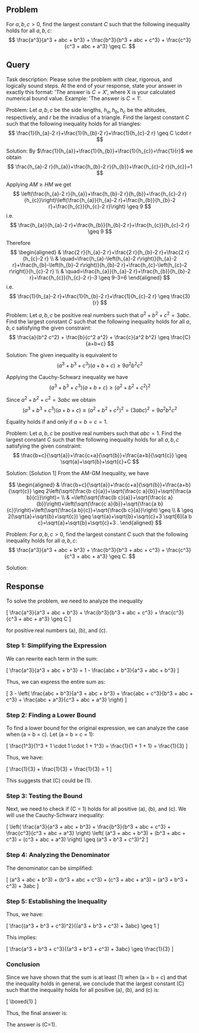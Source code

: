 ## Problem

For $a, b, c > 0$, find the largest constant $C$ such that the following inequality holds for all $a, b, c$:
$$
\frac{a^3}{a^3 + abc + b^3} + \frac{b^3}{b^3 + abc + c^3} + \frac{c^3}{c^3 + abc + a^3} \geq C.
$$

## Query

Task description: Please solve the problem with clear, rigorous, and logically sound steps. At the end of your response, state your answer in exactly this format: 'The answer is $C=X$', where X is your calculated numerical bound value. Example: 'The answer is $C=1$'.



Problem: Let $a, b, c$ be the side lengths, $h_{a}, h_{b}, h_{c}$ be the altitudes, respectively, and $r$ be the inradius of a triangle. Find the largest constant $C$ such that the following inequality holds for all triangles:
$$
\frac{1}{h_{a}-2 r}+\frac{1}{h_{b}-2 r}+\frac{1}{h_{c}-2 r} \geq C \cdot r
$$

Solution: By $\frac{1}{h_{a}}+\frac{1}{h_{b}}+\frac{1}{h_{c}}=\frac{1}{r}$ we obtain
$$
\frac{h_{a}-2 r}{h_{a}}+\frac{h_{b}-2 r}{h_{b}}+\frac{h_{c}-2 r}{h_{c}}=1
$$

Applying $A M \geq H M$ we get
$$
\left(\frac{h_{a}-2 r}{h_{a}}+\frac{h_{b}-2 r}{h_{b}}+\frac{h_{c}-2 r}{h_{c}}\right)\left(\frac{h_{a}}{h_{a}-2 r}+\frac{h_{b}}{h_{b}-2 r}+\frac{h_{c}}{h_{c}-2 r}\right) \geq 9
$$
i.e.
$$
\frac{h_{a}}{h_{a}-2 r}+\frac{h_{b}}{h_{b}-2 r}+\frac{h_{c}}{h_{c}-2 r} \geq 9
$$

Therefore
$$
\begin{aligned}
& \frac{2 r}{h_{a}-2 r}+\frac{2 r}{h_{b}-2 r}+\frac{2 r}{h_{c}-2 r} \\
& \quad=\frac{h_{a}-\left(h_{a}-2 r\right)}{h_{a}-2 r}+\frac{h_{b}-\left(h_{b}-2 r\right)}{h_{b}-2 r}+\frac{h_{c}-\left(h_{c}-2 r\right)}{h_{c}-2 r} \\
& \quad=\frac{h_{a}}{h_{a}-2 r}+\frac{h_{b}}{h_{b}-2 r}+\frac{h_{c}}{h_{c}-2 r}-3 \geq 9-3=6
\end{aligned}
$$
i.e.
$$
\frac{1}{h_{a}-2 r}+\frac{1}{h_{b}-2 r}+\frac{1}{h_{c}-2 r} \geq \frac{3}{r}
$$



Problem: Let $a, b, c$ be positive real numbers such that $a^2 + b^2 + c^2 = 3abc$. Find the largest constant $C$ such that the following inequality holds for all $a, b, c$ satisfying the given constraint:
$$
\frac{a}{b^2 c^2} + \frac{b}{c^2 a^2} + \frac{c}{a^2 b^2} \geq \frac{C}{a+b+c}
$$

Solution: The given inequality is equivalent to
$$
\left(a^{3}+b^{3}+c^{3}\right)(a+b+c) \geq 9 a^{2} b^{2} c^{2}
$$

Applying the Cauchy-Schwarz inequality we have
$$
\left(a^{3}+b^{3}+c^{3}\right)(a+b+c) \geq\left(a^{2}+b^{2}+c^{2}\right)^{2}
$$

Since $a^{2}+b^{2}+c^{2}=3 a b c$ we obtain
$$
\left(a^{3}+b^{3}+c^{3}\right)(a+b+c) \geq\left(a^{2}+b^{2}+c^{2}\right)^{2}=(3 a b c)^{2}=9 a^{2} b^{2} c^{2}
$$

Equality holds if and only if $a=b=c=1$.



Problem: Let $a, b, c$ be positive real numbers such that $a b c = 1$. Find the largest constant $C$ such that the following inequality holds for all $a, b, c$ satisfying the given constraint:
$$
\frac{b+c}{\sqrt{a}}+\frac{c+a}{\sqrt{b}}+\frac{a+b}{\sqrt{c}} \geq \sqrt{a}+\sqrt{b}+\sqrt{c}+C
$$

Solution: [Solution 1]
From the AM-GM Inequality, we have

$$
\begin{aligned}
& \frac{b+c}{\sqrt{a}}+\frac{c+a}{\sqrt{b}}+\frac{a+b}{\sqrt{c}} \geq 2\left(\sqrt{\frac{b c}{a}}+\sqrt{\frac{c a}{b}}+\sqrt{\frac{a b}{c}}\right)= \\
& =\left(\sqrt{\frac{b c}{a}}+\sqrt{\frac{c a}{b}}\right)+\left(\sqrt{\frac{c a}{b}}+\sqrt{\frac{a b}{c}}\right)+\left(\sqrt{\frac{a b}{c}}+\sqrt{\frac{b c}{a}}\right) \geq \\
& \geq 2(\sqrt{a}+\sqrt{b}+\sqrt{c}) \geq \sqrt{a}+\sqrt{b}+\sqrt{c}+3 \sqrt[6]{a b c}=\sqrt{a}+\sqrt{b}+\sqrt{c}+3 .
\end{aligned}
$$

Problem: For $a, b, c > 0$, find the largest constant $C$ such that the following inequality holds for all $a, b, c$:
$$
\frac{a^3}{a^3 + abc + b^3} + \frac{b^3}{b^3 + abc + c^3} + \frac{c^3}{c^3 + abc + a^3} \geq C.
$$

Solution:

## Response

To solve the problem, we need to analyze the inequality 

\[
\frac{a^3}{a^3 + abc + b^3} + \frac{b^3}{b^3 + abc + c^3} + \frac{c^3}{c^3 + abc + a^3} \geq C
\]

for positive real numbers \(a\), \(b\), and \(c\). 

### Step 1: Simplifying the Expression

We can rewrite each term in the sum:

\[
\frac{a^3}{a^3 + abc + b^3} = 1 - \frac{abc + b^3}{a^3 + abc + b^3}
\]

Thus, we can express the entire sum as:

\[
3 - \left( \frac{abc + b^3}{a^3 + abc + b^3} + \frac{abc + c^3}{b^3 + abc + c^3} + \frac{abc + a^3}{c^3 + abc + a^3} \right)
\]

### Step 2: Finding a Lower Bound

To find a lower bound for the original expression, we can analyze the case when \(a = b = c\). Let \(a = b = c = 1\):

\[
\frac{1^3}{1^3 + 1 \cdot 1 \cdot 1 + 1^3} = \frac{1}{1 + 1 + 1} = \frac{1}{3}
\]

Thus, we have:

\[
\frac{1}{3} + \frac{1}{3} + \frac{1}{3} = 1
\]

This suggests that \(C\) could be \(1\).

### Step 3: Testing the Bound

Next, we need to check if \(C = 1\) holds for all positive \(a\), \(b\), and \(c\). We will use the Cauchy-Schwarz inequality:

\[
\left( \frac{a^3}{a^3 + abc + b^3} + \frac{b^3}{b^3 + abc + c^3} + \frac{c^3}{c^3 + abc + a^3} \right) \left( (a^3 + abc + b^3) + (b^3 + abc + c^3) + (c^3 + abc + a^3) \right) \geq (a^3 + b^3 + c^3)^2
\]

### Step 4: Analyzing the Denominator

The denominator can be simplified:

\[
(a^3 + abc + b^3) + (b^3 + abc + c^3) + (c^3 + abc + a^3) = (a^3 + b^3 + c^3) + 3abc
\]

### Step 5: Establishing the Inequality

Thus, we have:

\[
\frac{(a^3 + b^3 + c^3)^2}{(a^3 + b^3 + c^3) + 3abc} \geq 1
\]

This implies:

\[
\frac{a^3 + b^3 + c^3}{(a^3 + b^3 + c^3) + 3abc} \geq \frac{1}{3}
\]

### Conclusion

Since we have shown that the sum is at least \(1\) when \(a = b = c\) and that the inequality holds in general, we conclude that the largest constant \(C\) such that the inequality holds for all positive \(a\), \(b\), and \(c\) is:

\[
\boxed{1}
\]

Thus, the final answer is:

The answer is \(C=1\).